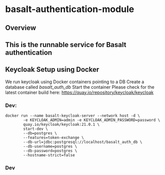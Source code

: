 # basalt-authentication-module

## Overview

## This is the runnable service for Basalt authentication

## Keycloak Setup using Docker
We run keycloak using Docker containers pointing to a DB
Create a database called *basalt_auth_db*
Start the container
Please check for the latest container build here: https://quay.io/repository/keycloak/keycloak
### Dev:
```shell
docker run --name basalt-keycloak-server --network host -d \
        -e KEYCLOAK_ADMIN=admin -e KEYCLOAK_ADMIN_PASSWORD=password \
        quay.io/keycloak/keycloak:21.0.1 \
        start-dev \
        --db=postgres \
        --features=token-exchange \
        --db-url=jdbc:postgresql://localhost/basalt_auth_db \
        --db-username=postgres \
        --db-password=postgres \
        --hostname-strict=false
```
### Dev
